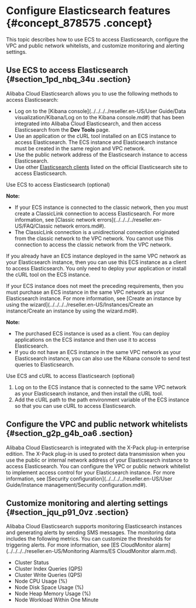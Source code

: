# Configure Elasticsearch features {#concept_878575 .concept}

This topic describes how to use ECS to access Elasticsearch, configure the VPC and public network whitelists, and customize monitoring and alerting settings.

## Use ECS to access Elasticsearch {#section_1pd_nbq_34u .section}

Alibaba Cloud Elasticsearch allows you to use the following methods to access Elasticsearch:

-   Log on to the [Kibana console](../../../../reseller.en-US/User Guide/Data visualization/Kibana/Log on to the Kibana console.md#) that has been integrated into Alibaba Cloud Elasticsearch, and then access Elasticsearch from the **Dev Tools** page.
-   Use an application or the cURL tool installed on an ECS instance to access Elasticsearch. The ECS instance and Elasticsearch instance must be created in the same region and VPC network.
-   Use the public network address of the Elasticsearch instance to access Elasticsearch.
-   Use other [Elasticsearch clients](https://www.elastic.co/guide/en/elasticsearch/client/index.html) listed on the official Elasticsearch site to access Elasticsearch.

Use ECS to access Elasticsearch \(optional\)

**Note:** 

-   If your ECS instance is connected to the classic network, then you must create a ClassicLink connection to access Elasticsearch. For more information, see [Classic network errors](../../../../reseller.en-US/FAQ/Classic network errors.md#).
-   The ClassicLink connection is a unidirectional connection originated from the classic network to the VPC network. You cannot use this connection to access the classic network from the VPC network.

If you already have an ECS instance deployed in the same VPC network as your Elasticsearch instance, then you can use this ECS instance as a client to access Elasticsearch. You only need to deploy your application or install the cURL tool on the ECS instance.

If your ECS instance does not meet the preceding requirements, then you must purchase an ECS instance in the same VPC network as your Elasticsearch instance. For more information, see [Create an instance by using the wizard](../../../../reseller.en-US/Instances/Create an instance/Create an instance by using the wizard.md#).

**Note:** 

-   The purchased ECS instance is used as a client. You can deploy applications on the ECS instance and then use it to access Elasticsearch.
-   If you do not have an ECS instance in the same VPC network as your Elasticsearch instance, you can also use the Kibana console to send test queries to Elasticsearch.

Use ECS and cURL to access Elasticsearch \(optional\) 

1.  Log on to the ECS instance that is connected to the same VPC network as your Elasticsearch instance, and then install the cURL tool.
2.  Add the cURL path to the path environment variable of the ECS instance so that you can use cURL to access Elasticsearch.

## Configure the VPC and public network whitelists {#section_g2p_g4b_oa6 .section}

Alibaba Cloud Elasticsearch is integrated with the X-Pack plug-in enterprise edition. The X-Pack plug-in is used to protect data transmission when you use the public or internal network address of your Elasticsearch instance to access Elasticsearch. You can configure the VPC or public network whitelist to implement access control for your Elasticsearch instance. For more information, see [Security configuration](../../../../reseller.en-US/User Guide/Instance management/Security configuration.md#).

## Customize monitoring and alerting settings {#section_jqu_p91_0vz .section}

Alibaba Cloud Elasticsearch supports monitoring Elasticsearch instances and generating alerts by sending SMS messages. The monitoring data includes the following metrics. You can customize the thresholds for triggering alerts. For more information, see [ES CloudMonitor alarm](../../../../reseller.en-US/Monitoring Alarms/ES CloudMonitor alarm.md).

-   Cluster Status
-   Cluster Index Queries \(QPS\)
-   Cluster Write Queries \(QPS\)
-   Node CPU Usage \(%\)
-   Node Disk Space Usage \(%\)
-   Node Heap Memory Usage \(%\)
-   Node Workload Within One Minute

